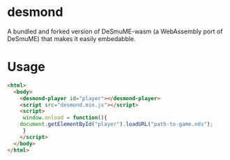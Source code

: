 # desmond
A bundled and forked version of DeSmuME-wasm (a WebAssembly port of DeSmuME) that makes it easily embedabble.

# Usage
```html
<html>
  <body>
    <desmond-player id="player"></desmond-player>
    <script src="desmond.min.js"></script>
    <script>
     window.onload = function(){
    document.getElementById("player").loadURL("path-to-game.nds");
     }
    </script>
  </body>
</html>
